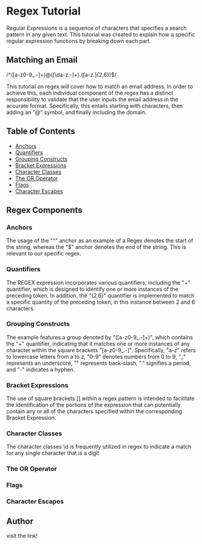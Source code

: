 # Regex Tutorial

Regular Expressions is a sequence of characters that specifies a search pattern in any given text. This tutorial was created to explain how a specific regular expression functions by breaking down each part.
## Matching an Email

/^([a-z0-9_\.-]+)@([\da-z\.-]+)\.([a-z\.]{2,6})$/


This tutorial on regex will cover how to match an email address. In order to achieve this, each individual component of the regex has a distinct responsibility to validate that the user inputs the email address in the accurate format. Specifically, this entails starting with characters, then adding an "@" symbol, and finally including the domain.

## Table of Contents

- [Anchors](#anchors)
- [Quantifiers](#quantifiers)
- [Grouping Constructs](#grouping-constructs)
- [Bracket Expressions](#bracket-expressions)
- [Character Classes](#character-classes)
- [The OR Operator](#the-or-operator)
- [Flags](#flags)
- [Character Escapes](#character-escapes)

## Regex Components

### Anchors

The usage of the "^" anchor as an example of a Regex denotes the start of the string, whereas the "$" anchor denotes the end of the string. This is relevant to our specific regex.
### Quantifiers

The REGEX expression incorporates various quantifiers, including the "+" quantifier, which is designed to identify one or more instances of the preceding token. In addition, the "{2,6}" quantifier is implemented to match a specific quantity of the preceding token, in this instance between 2 and 6 characters.
### Grouping Constructs

The example features a group denoted by "([a-z0-9_\.-]+)", which contains the "+" quantifier, indicating that it matches one or more instances of any character within the square brackets "[a-z0-9_\.-]". Specifically, "a-z" refers to lowercase letters from a to z, "0-9" denotes numbers from 0 to 9, "_" represents an underscore, "\" represents back-slash, "." signifies a period, and "-" indicates a hyphen.
### Bracket Expressions

The use of square brackets [] within a regex pattern is intended to facilitate the identification of the portions of the expression that can potentially contain any or all of the characters specified within the corresponding Bracket Expression.
### Character Classes

The character classes \d is frequently utilized in regex to indicate a match for any single character that is a digit 
### The OR Operator

### Flags

### Character Escapes

## Author

visit the link! 
